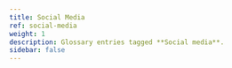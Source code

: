 ```yaml
---
title: Social Media
ref: social-media
weight: 1
description: Glossary entries tagged **Social media**.
sidebar: false
---
```



